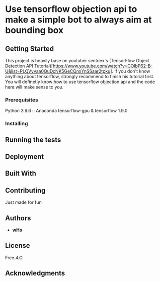 # Use tensorflow objection api to make a simple bot to always aim at bounding box


## Getting Started

This project is heavily base on youtuber sentdex's (TensorFlow Object Detection API Tutorial)[https://www.youtube.com/watch?v=COlbP62-B-U&list=PLQVvvaa0QuDcNK5GeCQnxYnSSaar2tpku]. If you don't know anything about tensorflow, strongly recommend to finish his tutorial first. You will definetly know how to use tensorflow objection api and the code here will make sense to you.


### Prerequisites

Python 3.6.6 :: Anaconda
tensorflow-gpu & tensorflow 1.9.0


### Installing



## Running the tests



## Deployment



## Built With



## Contributing

Just made for fun

## Authors

* **wHo** 

## License

Free.4.O

## Acknowledgments

